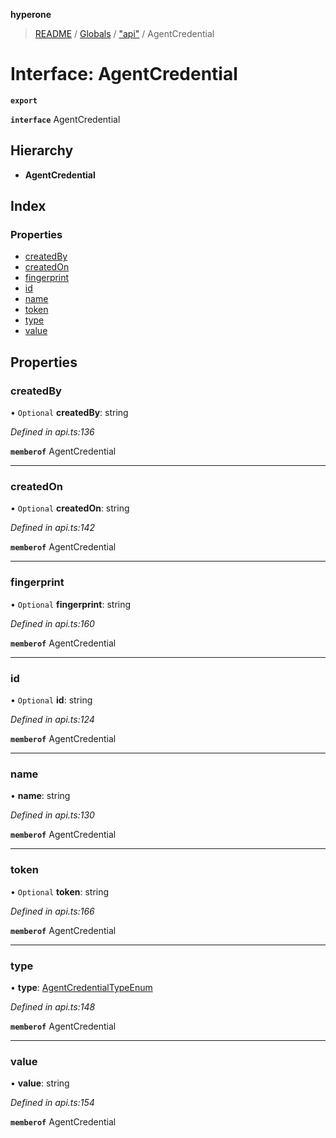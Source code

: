 **hyperone**

> [README](../README.md) / [Globals](../globals.md) / ["api"](../modules/_api_.md) / AgentCredential

# Interface: AgentCredential

**`export`** 

**`interface`** AgentCredential

## Hierarchy

* **AgentCredential**

## Index

### Properties

* [createdBy](_api_.agentcredential.md#createdby)
* [createdOn](_api_.agentcredential.md#createdon)
* [fingerprint](_api_.agentcredential.md#fingerprint)
* [id](_api_.agentcredential.md#id)
* [name](_api_.agentcredential.md#name)
* [token](_api_.agentcredential.md#token)
* [type](_api_.agentcredential.md#type)
* [value](_api_.agentcredential.md#value)

## Properties

### createdBy

• `Optional` **createdBy**: string

*Defined in api.ts:136*

**`memberof`** AgentCredential

___

### createdOn

• `Optional` **createdOn**: string

*Defined in api.ts:142*

**`memberof`** AgentCredential

___

### fingerprint

• `Optional` **fingerprint**: string

*Defined in api.ts:160*

**`memberof`** AgentCredential

___

### id

• `Optional` **id**: string

*Defined in api.ts:124*

**`memberof`** AgentCredential

___

### name

•  **name**: string

*Defined in api.ts:130*

**`memberof`** AgentCredential

___

### token

• `Optional` **token**: string

*Defined in api.ts:166*

**`memberof`** AgentCredential

___

### type

•  **type**: [AgentCredentialTypeEnum](../enums/_api_.agentcredentialtypeenum.md)

*Defined in api.ts:148*

**`memberof`** AgentCredential

___

### value

•  **value**: string

*Defined in api.ts:154*

**`memberof`** AgentCredential
